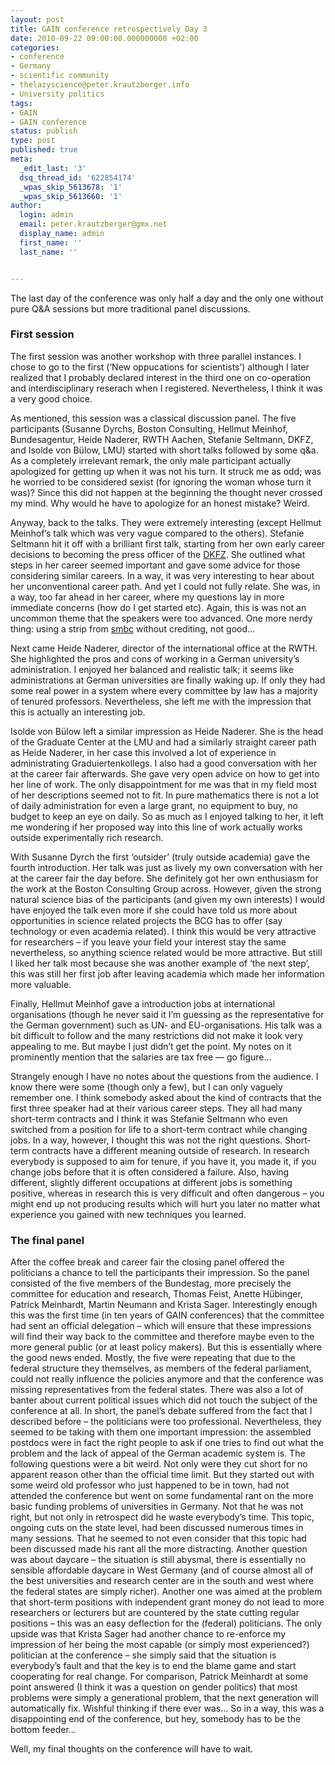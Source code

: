 ```yaml
---
layout: post
title: GAIN conference retrospectively Day 3
date: 2010-09-22 09:00:00.000000000 +02:00
categories:
- conference
- Germany
- scientific community
- thelazyscience@peter.krautzberger.info
- University politics
tags:
- GAIN
- GAIN conference
status: publish
type: post
published: true
meta:
  _edit_last: '3'
  dsq_thread_id: '622854174'
  _wpas_skip_5613678: '1'
  _wpas_skip_5613660: '1'
author:
  login: admin
  email: peter.krautzberger@gmx.net
  display_name: admin
  first_name: ''
  last_name: ''


---
```


The last day of the conference was only half a day and the only one without pure Q&A sessions but more traditional panel discussions.

### First session

The first session was another workshop with three parallel instances. I chose to go to the first (‘New oppucations for scientists’) although I later realized that I probably declared interest in the third one on co-operation and interdisciplinary reserach when I registered. Nevertheless, I think it was a very good choice.

As mentioned, this session was a classical discussion panel. The five participants (Susanne Dyrchs, Boston Consulting, Hellmut Meinhof, Bundesagentur, Heide Naderer, <span class="caps">RWTH</span> Aachen, Stefanie Seltmann, <span class="caps">DKFZ</span>, and Isolde von Bülow, <span class="caps">LMU</span>) started with short talks followed by some q&a. As a completely irrelevant remark, the only male participant actually apologized for getting up when it was not his turn. It struck me as odd; was he worried to be considered sexist (for ignoring the woman whose turn it was)? Since this did not happen at the beginning the thought never crossed my mind. Why would he have to apologize for an honest mistake? Weird.

Anyway, back to the talks. They were extremely interesting (except Hellmut Meinhof’s talk which was very vague compared to the others). Stefanie Seltmann hit it off with a brilliant first talk, starting from her own early career decisions to becoming the press officer of the [<span class="caps">DKFZ</span>](http://www.dkfz.de). She outlined what steps in her career seemed important and gave some advice for those considering similar careers. In a way, it was very interesting to hear about her unconventional career path. And yet I could not fully relate. She was, in a way, too far ahead in her career, where my questions lay in more immediate concerns (how do I get started etc). Again, this is was not an uncommon theme that the speakers were too advanced. One more nerdy thing: using a strip from [smbc](http://www.smbc-comics.com) without crediting, not good…

Next came Heide Naderer, director of the international office at the <span class="caps">RWTH</span>. She highlighted the pros and cons of working in a German university’s administration. I enjoyed her balanced and realistic talk; it seems like administrations at German universities are finally waking up. If only they had some real power in a system where every committee by law has a majority of tenured professors. Nevertheless, she left me with the impression that this is actually an interesting job.

Isolde von Bülow left a similar impression as Heide Naderer. She is the head of the Graduate Center at the <span class="caps">LMU</span> and had a similarly straight career path as Heide Naderer, in her case this involved a lot of experience in administrating Graduiertenkollegs. I also had a good conversation with her at the career fair afterwards. She gave very open advice on how to get into her line of work. The only disappointment for me was that in my field most of her descriptions seemed not to fit. In pure mathematics there is not a lot of daily administration for even a large grant, no equipment to buy, no budget to keep an eye on daily. So as much as I enjoyed talking to her, it left me wondering if her proposed way into this line of work actually works outside experimentally rich research.

With Susanne Dyrch the first ‘outsider’ (truly outside academia) gave the fourth introduction. Her talk was just as lively my own conversation with her at the career fair the day before. She definitely got her own enthusiasm for the work at the Boston Consulting Group across. However, given the strong natural science bias of the participants (and given my own interests) I would have enjoyed the talk even more if she could have told us more about opportunities in science related projects the <span class="caps">BCG</span> has to offer (say technology or even academia related). I think this would be very attractive for researchers – if you leave your field your interest stay the same nevertheless, so anything science related would be more attractive. But still I liked her talk most because she was another example of ‘the next step’, this was still her first job after leaving academia which made her information more valuable.

Finally, Hellmut Meinhof gave a introduction jobs at international organisations (though he never said it I’m guessing as the representative for the German government) such as UN- and EU-organisations. His talk was a bit difficult to follow and the many restrictions did not make it look very appealing to me. But maybe I just didn’t get the point. My notes on it prominently mention that the salaries are tax free — go figure…

Strangely enough I have no notes about the questions from the audience. I know there were some (though only a few), but I can only vaguely remember one. I think somebody asked about the kind of contracts that the first three speaker had at their various career steps. They all had many short-term contracts and I think it was Stefanie Seltmann who even switched from a position for life to a short-term contract while changing jobs. In a way, however, I thought this was not the right questions. Short-term contracts have a different meaning outside of research. In research everybody is supposed to aim for tenure, if you have it, you made it, if you change jobs before that it is often considered a failure. Also, having different, slightly different occupations at different jobs is something positive, whereas in research this is very difficult and often dangerous – you might end up not producing results which will hurt you later no matter what experience you gained with new techniques you learned.

### The final panel

After the coffee break and career fair the closing panel offered the politicians a chance to tell the participants their impression. So the panel consisted of the five members of the Bundestag, more precisely the committee for education and research, Thomas Feist, Anette Hübinger, Patrick Meinhardt, Martin Neumann and Krista Sager. Interestingly enough this was the first time (in ten years of <span class="caps">GAIN</span> conferences) that the committee had sent an official delegation – which will ensure that these impressions will find their way back to the committee and therefore maybe even to the more general public (or at least policy makers). But this is essentially where the good news ended. Mostly, the five were repeating that due to the federal structure they themselves, as members of the federal parliament, could not really influence the policies anymore and that the conference was missing representatives from the federal states. There was also a lot of banter about current political issues which did not touch the subject of the conference at all. In short, the panel’s debate suffered from the fact that I described before – the politicians were too professional. Nevertheless, they seemed to be taking with them one important impression: the assembled postdocs were in fact the right people to ask if one tries to find out what the problem and the lack of appeal of the German academic system is. The following questions were a bit weird. Not only were they cut short for no apparent reason other than the official time limit. But they started out with some weird old professor who just happened to be in town, had not attended the conference but went on some fundamental rant on the more basic funding problems of universities in Germany. Not that he was not right, but not only in retrospect did he waste everybody’s time. This topic, ongoing cuts on the state level, had been discussed numerous times in many sessions. That he seemed to not even consider that this topic had been discussed made his rant all the more distracting. Another question was about daycare – the situation is still abysmal, there is essentially no sensible affordable daycare in West Germany (and of course almost all of the best universities and research center are in the south and west where the federal states are simply richer). Another one was aimed at the problem that short-term positions with independent grant money do not lead to more researchers or lecturers but are countered by the state cutting regular positions – this was an easy deflection for the (federal) politicians. The only upside was that Krista Sager had another chance to re-enforce my impression of her being the most capable (or simply most experienced?) politician at the conference – she simply said that the situation is everybody’s fault and that the key is to end the blame game and start cooperating for real change. For comparison, Patrick Meinhardt at some point answered (I think it was a question on gender politics) that most problems were simply a generational problem, that the next generation will automatically fix. Wishful thinking if there ever was… So in a way, this was a disappointing end of the conference, but hey, somebody has to be the bottom feeder…

Well, my final thoughts on the conference will have to wait.